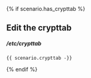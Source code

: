 {% if scenario.has_crypttab %}
## Edit the crypttab

##### /etc/crypttab
```
{{ scenario.crypttab -}}
```
{% endif %}
